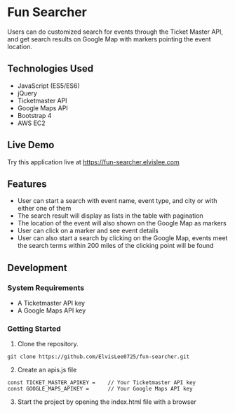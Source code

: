 # Fun Searcher

Users can do customized search for events through the Ticket Master API, and get search results on Google Map with markers pointing the event location.

## Technologies Used

- JavaScript (ES5/ES6)
- jQuery
- Ticketmaster API
- Google Maps API
- Bootstrap 4
- AWS EC2

## Live Demo

Try this application live at https://fun-searcher.elvislee.com

## Features

- User can start a search with event name, event type, and city or with either one of them
- The search result will display as lists in the table with pagination
- The location of the event will also shown on the Google Map as markers
- User can click on a marker and see event details
- User can also start a search by clicking on the Google Map, events meet the search terms within 200 miles of the clicking point will be found

## Development

### System Requirements

- A Ticketmaster API key
- A Google Maps API key

### Getting Started

1. Clone the repository.

```
git clone https://github.com/ElvisLee0725/fun-searcher.git
```

2. Create an apis.js file

```
const TICKET_MASTER_APIKEY =    // Your Ticketmaster API key
const GOOGLE_MAPS_APIKEY =      // Your Google Maps API key
```

3. Start the project by opening the index.html file with a browser
